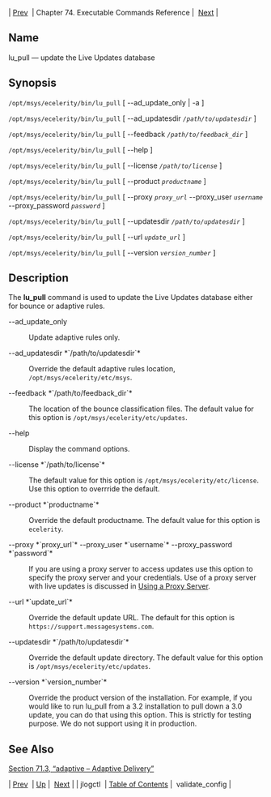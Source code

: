 | [Prev](executable.jlogctl)  | Chapter 74. Executable Commands Reference |  [Next](executable.validate_config) |

<a name="executable.lu_pull"></a>
## Name

lu_pull — update the Live Updates database

## Synopsis

`/opt/msys/ecelerity/bin/lu_pull` [ --ad_update_only | -a ]

`/opt/msys/ecelerity/bin/lu_pull` [ --ad_updatesdir *`/path/to/updatesdir`* ]

`/opt/msys/ecelerity/bin/lu_pull` [ --feedback *`/path/to/feedback_dir`* ]

`/opt/msys/ecelerity/bin/lu_pull` [ --help ]

`/opt/msys/ecelerity/bin/lu_pull` [ --license *`/path/to/license`* ]

`/opt/msys/ecelerity/bin/lu_pull` [ --product *`productname`* ]

`/opt/msys/ecelerity/bin/lu_pull` [ --proxy *`proxy_url`* --proxy_user *`username`* --proxy_password *`password`* ]

`/opt/msys/ecelerity/bin/lu_pull` [ --updatesdir *`/path/to/updatesdir`* ]

`/opt/msys/ecelerity/bin/lu_pull` [ --url *`update_url`* ]

`/opt/msys/ecelerity/bin/lu_pull` [ --version *`version_number`* ]

<a name="idp12665088"></a>
## Description

The **lu_pull** command is used to update the Live Updates database either for bounce or adaptive rules.

<dl class="variablelist">

<dt>--ad_update_only</dt>

<dd>

Update adaptive rules only.

</dd>

<dt>--ad_updatesdir *`/path/to/updatesdir`*</dt>

<dd>

Override the default adaptive rules location, `/opt/msys/ecelerity/etc/msys`.

</dd>

<dt>--feedback *`/path/to/feedback_dir`*</dt>

<dd>

The location of the bounce classification files. The default value for this option is `/opt/msys/ecelerity/etc/updates`.

</dd>

<dt>--help</dt>

<dd>

Display the command options.

</dd>

<dt>--license *`/path/to/license`*</dt>

<dd>

The default value for this option is `/opt/msys/ecelerity/etc/license`. Use this option to overrride the default.

</dd>

<dt>--product *`productname`*</dt>

<dd>

Override the default productname. The default value for this option is `ecelerity`.

</dd>

<dt>--proxy *`proxy_url`* --proxy_user *`username`* --proxy_password *`password`*</dt>

<dd>

If you are using a proxy server to access updates use this option to specify the proxy server and your credentials. Use of a proxy server with live updates is discussed in [Using a Proxy Server](https://support.messagesystems.com/docs/web-ad/ad.adaptive.automated.proxy).

</dd>

<dt>--url *`update_url`*</dt>

<dd>

Override the default update URL. The default for this option is `https://support.messagesystems.com`.

</dd>

<dt>--updatesdir *`/path/to/updatesdir`*</dt>

<dd>

Override the default update directory. The default value for this option is `/opt/msys/ecelerity/etc/updates`.

</dd>

<dt>--version *`version_number`*</dt>

<dd>

Override the product version of the installation. For example, if you would like to run lu_pull from a 3.2 installation to pull down a 3.0 update, you can do that using this option. This is strictly for testing purpose. We do not support using it in production.

</dd>

</dl>

<a name="idp12695168"></a>
## See Also

[Section 71.3, “adaptive – Adaptive Delivery”](modules.adaptive "71.3. adaptive – Adaptive Delivery")

| [Prev](executable.jlogctl)  | [Up](exec.cmds.ref) |  [Next](executable.validate_config) |
| jlogctl  | [Table of Contents](index) |  validate_config |

